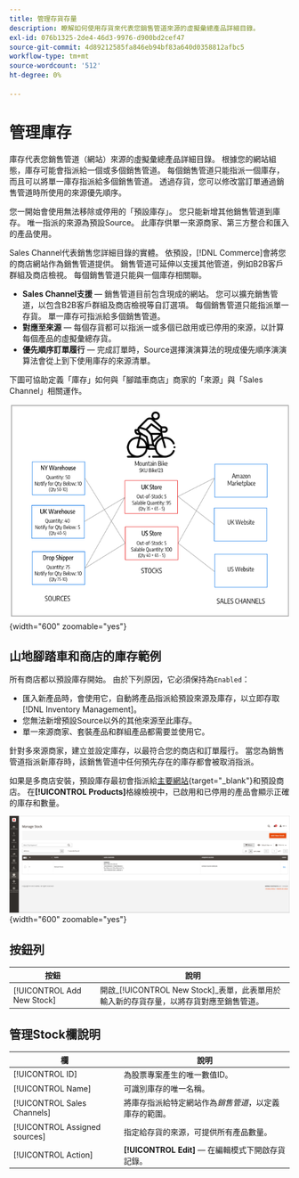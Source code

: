 ```yaml
---
title: 管理存貨存量
description: 瞭解如何使用存貨來代表您銷售管道來源的虛擬彙總產品詳細目錄。
exl-id: 076b1325-2de4-46d3-9976-d900bd2cef47
source-git-commit: 4d89212585fa846eb94bf83a640d0358812afbc5
workflow-type: tm+mt
source-wordcount: '512'
ht-degree: 0%

---
```


# 管理庫存

庫存代表您銷售管道（網站）來源的虛擬彙總產品詳細目錄。 根據您的網站組態，庫存可能會指派給一個或多個銷售管道。 每個銷售管道只能指派一個庫存，而且可以將單一庫存指派給多個銷售管道。 透過存貨，您可以修改當訂單通過銷售管道時所使用的來源優先順序。

您一開始會使用無法移除或停用的「預設庫存」。 您只能新增其他銷售管道到庫存。 唯一指派的來源為預設Source。 此庫存供單一來源商家、第三方整合和匯入的產品使用。

Sales Channel代表銷售您詳細目錄的實體。 依預設，[!DNL Commerce]會將您的商店網站作為銷售管道提供。 銷售管道可延伸以支援其他管道，例如B2B客戶群組及商店檢視。 每個銷售管道只能與一個庫存相關聯。

- **Sales Channel支援** — 銷售管道目前包含現成的網站。 您可以擴充銷售管道，以包含B2B客戶群組及商店檢視等自訂選項。 每個銷售管道只能指派單一存貨。 單一庫存可指派給多個銷售管道。
- **對應至來源** — 每個存貨都可以指派一或多個已啟用或已停用的來源，以計算每個產品的虛擬彙總存貨。
- **優先順序訂單履行** — 完成訂單時，Source選擇演演算法的現成優先順序演演算法會從上到下使用庫存的來源清單。

下圖可協助定義「庫存」如何與「腳踏車商店」商家的「來源」與「Sales Channel」相關運作。

![商店庫存的圖表](assets/diagram-stock.png){width="600" zoomable="yes"}

## 山地腳踏車和商店的庫存範例

所有商店都以預設庫存開始。 由於下列原因，它必須保持為`Enabled`：

- 匯入新產品時，會使用它，自動將產品指派給預設來源及庫存，以立即存取[!DNL Inventory Management]。
- 您無法新增預設Source以外的其他來源至此庫存。
- 單一來源商家、套裝產品和群組產品都需要並使用它。

針對多來源商家，建立並設定庫存，以最符合您的商店和訂單履行。 當您為銷售管道指派新庫存時，該銷售管道中任何預先存在的庫存都會被取消指派。

如果是多商店安裝，預設庫存最初會指派給[主要網站](../stores-purchase/stores.md#add-websites){target="_blank"}和預設商店。 在&#x200B;**[!UICONTROL Products]**&#x200B;格線檢視中，已啟用和已停用的產品會顯示正確的庫存和數量。

![管理庫存](assets/inventory-stock.png){width="600" zoomable="yes"}

## 按鈕列

| 按鈕 | 說明 |
|--|--|
| [!UICONTROL Add New Stock] | 開啟&#x200B;_[!UICONTROL New Stock]_表單，此表單用於輸入新的存貨存量，以將存貨對應至銷售管道。 |

## 管理Stock欄說明

| 欄 | 說明 |
|--|--|
| [!UICONTROL ID] | 為股票專案產生的唯一數值ID。 |
| [!UICONTROL Name] | 可識別庫存的唯一名稱。 |
| [!UICONTROL Sales Channels] | 將庫存指派給特定網站作為&#x200B;_銷售管道_，以定義庫存的範圍。 |
| [!UICONTROL Assigned sources] | 指定給存貨的來源，可提供所有產品數量。 |
| [!UICONTROL Action] | **[!UICONTROL Edit]** — 在編輯模式下開啟存貨記錄。 |
